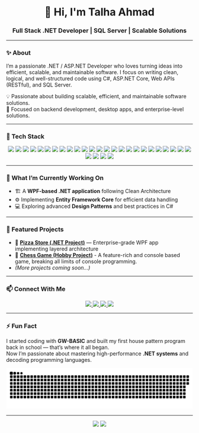 <h1 align="center">👋 Hi, I'm Talha Ahmad</h1>
<h3 align="center">Full Stack .NET Developer | SQL Server | Scalable Solutions</h3>

---

### ✨ About
<p>I’m a passionate .NET / ASP.NET Developer who loves turning ideas into efficient, scalable, and maintainable software. I focus on writing clean, logical, and well-structured code using C#, ASP.NET Core, Web APIs (RESTful), and SQL Server.</p>

💡 Passionate about building scalable, efficient, and maintainable software solutions.  
🎯 Focused on backend development, desktop apps, and enterprise-level solutions.

---

### 🧠 Tech Stack
<p align="center">

<!-- Core Languages & Frameworks -->
<img src="https://img.shields.io/badge/C%23-239120?style=for-the-badge&logo=csharp&logoColor=white" />
<img src="https://img.shields.io/badge/.NET%20Core-512BD4?style=for-the-badge&logo=dotnet&logoColor=white" />
<img src="https://img.shields.io/badge/ASP.NET%20Core-5C2D91?style=for-the-badge&logo=dotnet&logoColor=white" />
<img src="https://img.shields.io/badge/MVC%20Pattern-512BD4?style=for-the-badge&logo=dotnet&logoColor=white" />
<img src="https://img.shields.io/badge/MVVM%20Pattern-0078D6?style=for-the-badge&logo=windows&logoColor=white" />
<img src="https://img.shields.io/badge/WinForms-0078D6?style=for-the-badge&logo=windows&logoColor=white" />
<img src="https://img.shields.io/badge/WPF-512BD4?style=for-the-badge&logo=windows&logoColor=white" />

<!-- Backend / APIs -->
<img src="https://img.shields.io/badge/Entity%20Framework-512BD4?style=for-the-badge&logo=nuget&logoColor=white" />
<img src="https://img.shields.io/badge/LINQ-512BD4?style=for-the-badge&logo=dotnet&logoColor=white" />
<img src="https://img.shields.io/badge/REST%20API-02569B?style=for-the-badge&logo=swagger&logoColor=white" />
<img src="https://img.shields.io/badge/Swagger-85EA2D?style=for-the-badge&logo=swagger&logoColor=black" />
<img src="https://img.shields.io/badge/JWT%20Authentication-000000?style=for-the-badge&logo=jsonwebtokens&logoColor=white" />

<!-- Database -->
<img src="https://img.shields.io/badge/Microsoft%20SQL%20Server-CC2927?style=for-the-badge&logo=microsoftsqlserver&logoColor=white" />
<img src="https://img.shields.io/badge/SSMS-CC2927?style=for-the-badge&logo=microsoftsqlserver&logoColor=white" />

<!-- UI / Frontend -->
<img src="https://img.shields.io/badge/Guna%20UI%202-512BD4?style=for-the-badge&logo=windows&logoColor=white" />
<img src="https://img.shields.io/badge/HTML5-E34F26?style=for-the-badge&logo=html5&logoColor=white" />
<img src="https://img.shields.io/badge/CSS3-1572B6?style=for-the-badge&logo=css3&logoColor=white" />
<img src="https://img.shields.io/badge/JavaScript-F7DF1E?style=for-the-badge&logo=javascript&logoColor=black" />

<!-- Tools -->
<img src="https://img.shields.io/badge/Visual%20Studio-5C2D91?style=for-the-badge&logo=visualstudio&logoColor=white" />
<img src="https://img.shields.io/badge/Visual%20Studio%20Code-0078D7?style=for-the-badge&logo=visualstudiocode&logoColor=white" />
<img src="https://img.shields.io/badge/Git-F05032?style=for-the-badge&logo=git&logoColor=white" />
<img src="https://img.shields.io/badge/GitHub-181717?style=for-the-badge&logo=github&logoColor=white" />
<img src="https://img.shields.io/badge/Postman-FF6C37?style=for-the-badge&logo=postman&logoColor=white" />
<img src="https://img.shields.io/badge/NuGet-004880?style=for-the-badge&logo=nuget&logoColor=white" />
<img src="https://img.shields.io/badge/IIS-0078D6?style=for-the-badge&logo=windows&logoColor=white" />
<img src="https://img.shields.io/badge/Azure%20App%20Service-0089D6?style=for-the-badge&logo=microsoftazure&logoColor=white" />

<!-- Optional Extras -->
<img src="https://img.shields.io/badge/OOP%20Concepts-512BD4?style=for-the-badge&logo=dotnet&logoColor=white" />
<img src="https://img.shields.io/badge/API%20Testing-FF6C37?style=for-the-badge&logo=postman&logoColor=white" />
<img src="https://img.shields.io/badge/Responsive%20UI-0099CC?style=for-the-badge&logo=windows&logoColor=white" />

</p>

---

### 🧩 What I’m Currently Working On
- 🏗️ A **WPF-based .NET application** following Clean Architecture  
- ⚙️ Implementing **Entity Framework Core** for efficient data handling  
- 💻 Exploring advanced **Design Patterns** and best practices in C#

---

### 📂 Featured Projects
- 🔸 [**Pizza Store (.NET Project)**](https://github.com/TalhaProgrammer92/PizzaStore) — Enterprise-grade WPF app implementing layered architecture
- 🔸 [**Chess Game (Hobby Project)**](https://github.com/TalhaProgrammer92/Chess-Game) - A feature-rich and console based game, breaking all limits of console programming.
- *(More projects coming soon...)*

---

### 📫 Connect With Me
<p align="center">
  <a href="https://www.linkedin.com/in/talha-ahmad-720171324" target="_blank">
    <img src="https://img.shields.io/badge/LinkedIn-0A66C2?style=for-the-badge&logo=linkedin&logoColor=white"/>
  </a>
  <a href="https://github.com/TalhaProgrammer92" target="_blank">
    <img src="https://img.shields.io/badge/GitHub-181717?style=for-the-badge&logo=github&logoColor=white"/>
  </a>
  <a href="#" target="_blank">
    <img src="https://img.shields.io/badge/Facebook-0866FF?style=for-the-badge&logo=facebook&logoColor=white"/>
  </a>
  <a href="mailto:talha.code92@gmail.com" target="_blank">
    <img src="https://img.shields.io/badge/Gmail-EA4335?style=for-the-badge&logo=gmail&logoColor=white"/>
  </a>
</p>

---

### ⚡ Fun Fact  
I started coding with **GW-BASIC** and built my first house pattern program back in school — that’s where it all began.  
Now I’m passionate about mastering high-performance **.NET systems** and decoding programming languages.

![snake gif](https://github.com/TalhaProgrammer92/TalhaProgrammer92/blob/output/github-contribution-grid-snake-dark.svg)

---

<p align="center">
  <img src="https://github-readme-stats.vercel.app/api?username=TalhaProgrammer92&show_icons=true&theme=github_dark" height="160px"/>
  <img src="https://github-readme-streak-stats.herokuapp.com/?user=TalhaProgrammer92&theme=github-dark-blue" height="160px"/>
</p>
